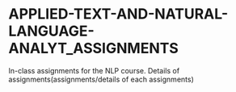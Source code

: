# APPLIED-TEXT-AND-NATURAL-LANGUAGE-ANALYT_ASSIGNMENTS
In-class assignments for the NLP course.
Details of assignments(assignments/details of each assignments)
